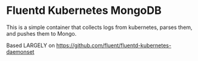 # Fluentd Kubernetes MongoDB

This is a simple container that collects logs from kubernetes, parses them, and pushes them to Mongo.

Based LARGELY on https://github.com/fluent/fluentd-kubernetes-daemonset
